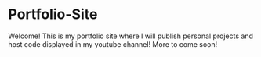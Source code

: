 # Portfolio-Site
Welcome! This is my portfolio site where I will publish personal projects and host code displayed in my youtube channel! More to come soon!
